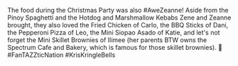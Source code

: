 The food during the Christmas Party was also #AweZeanne! Aside from the Pinoy Spaghetti and the Hotdog and Marshmallow Kebabs Zene and Zeanne brought, they also loved the Fried Chicken of Carlo, the BBQ Sticks of Dani, the Pepperoni Pizza of Leo, the Mini Siopao Asado of Katie, and let's not forget the Mini Skillet Brownies of Ilimee (her parents BTW owns the Spectrum Cafe and Bakery, which is famous for those skillet brownies). 🙂 #FanTAZZticNation #KrisKringleBells